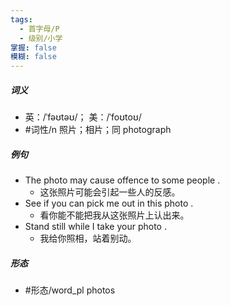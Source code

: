 ```yaml
---
tags:
  - 首字母/P
  - 级别/小学
掌握: false
模糊: false
---
```

##### 词义
- 英：/ˈfəʊtəʊ/； 美：/ˈfoʊtoʊ/
- #词性/n  照片；相片；同 photograph
##### 例句
- The photo may cause offence to some people .
	- 这张照片可能会引起一些人的反感。
- See if you can pick me out in this photo .
	- 看你能不能把我从这张照片上认出来。
- Stand still while I take your photo .
	- 我给你照相，站着别动。
##### 形态
- #形态/word_pl photos
